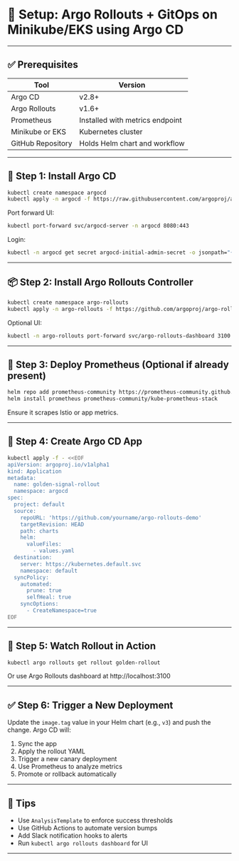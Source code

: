 # 🚀 Setup: Argo Rollouts + GitOps on Minikube/EKS using Argo CD

---

## ✅ Prerequisites

| Tool              | Version         |
|-------------------|-----------------|
| Argo CD           | v2.8+           |
| Argo Rollouts     | v1.6+           |
| Prometheus        | Installed with metrics endpoint |
| Minikube or EKS   | Kubernetes cluster |
| GitHub Repository | Holds Helm chart and workflow |

---

## 🧱 Step 1: Install Argo CD

```bash
kubectl create namespace argocd
kubectl apply -n argocd -f https://raw.githubusercontent.com/argoproj/argo-cd/stable/manifests/install.yaml
```

Port forward UI:

```bash
kubectl port-forward svc/argocd-server -n argocd 8080:443
```

Login:

```bash
kubectl -n argocd get secret argocd-initial-admin-secret -o jsonpath="{.data.password}" | base64 -d
```

---

## 📦 Step 2: Install Argo Rollouts Controller

```bash
kubectl create namespace argo-rollouts
kubectl apply -n argo-rollouts -f https://github.com/argoproj/argo-rollouts/releases/latest/download/install.yaml
```

Optional UI:

```bash
kubectl -n argo-rollouts port-forward svc/argo-rollouts-dashboard 3100:3100
```

---

## 🔁 Step 3: Deploy Prometheus (Optional if already present)

```bash
helm repo add prometheus-community https://prometheus-community.github.io/helm-charts
helm install prometheus prometheus-community/kube-prometheus-stack
```

Ensure it scrapes Istio or app metrics.

---

## 📘 Step 4: Create Argo CD App

```bash
kubectl apply -f - <<EOF
apiVersion: argoproj.io/v1alpha1
kind: Application
metadata:
  name: golden-signal-rollout
  namespace: argocd
spec:
  project: default
  source:
    repoURL: 'https://github.com/yourname/argo-rollouts-demo'
    targetRevision: HEAD
    path: charts
    helm:
      valueFiles:
        - values.yaml
  destination:
    server: https://kubernetes.default.svc
    namespace: default
  syncPolicy:
    automated:
      prune: true
      selfHeal: true
    syncOptions:
      - CreateNamespace=true
EOF
```

---

## 🚦 Step 5: Watch Rollout in Action

```bash
kubectl argo rollouts get rollout golden-rollout
```

Or use Argo Rollouts dashboard at http://localhost:3100

---

## ✅ Step 6: Trigger a New Deployment

Update the `image.tag` value in your Helm chart (e.g., `v3`) and push the change. Argo CD will:

1. Sync the app
2. Apply the rollout YAML
3. Trigger a new canary deployment
4. Use Prometheus to analyze metrics
5. Promote or rollback automatically

---

## 🧪 Tips

- Use `AnalysisTemplate` to enforce success thresholds
- Use GitHub Actions to automate version bumps
- Add Slack notification hooks to alerts
- Run `kubectl argo rollouts dashboard` for UI

---